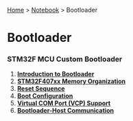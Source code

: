 <a href="../../">Home</a> > <a href="../notebook">Notebook</a> > Bootloader

# Bootloader



### STM32F MCU Custom Bootloader

1. **<a href="./introduction-to-bootloader">Introduction to Bootloader</a>**
1. **<a href="./stm32f407xx-memory-organization">STM32F407xx Memory Organization</a>**
1. **<a href="./reset-sequence">Reset Sequence</a>**
1. **<a href="./boot-configuration">Boot Configuration</a>**
1. **<a href="./virtual-com-port-support">Virtual COM Port (VCP) Support</a>**
1. **<a href="./bootloader-host-communication">Bootloader-Host Communication</a>**

